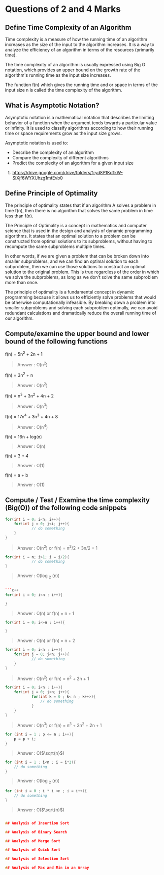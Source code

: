 # Questions of 2 and 4 Marks

## Define Time Complexity of an Algorithm

Time complexity is a measure of how the running time of an algorithm increases as the size of the input to the algorithm increases. It is a way to analyze the efficiency of an algorithm in terms of the resources (primarily time).

The time complexity of an algorithm is usually expressed using Big O notation, which provides an upper bound on the growth rate of the algorithm's running time as the input size increases.

The function f(n) which gives the running time and or space in terms of the input size n is called the time complexity of the algorithm.

## What is Asymptotic Notation?

Asymptotic notation is a mathematical notation that describes the limiting behavior of a function when the argument tends towards a particular value or infinity. It is used to classify algorithms according to how their running time or space requirements grow as the input size grows.

Asymptotic notation is used to:

- Describe the complexity of an algorithm
- Compare the complexity of different algorithms
- Predict the complexity of an algorithm for a given input size

<!-- Link -->

1. <https://drive.google.com/drive/folders/1ryd8P1Kd1kW-SiXjf6WYXUhzg1mtEvb0>

## Define Principle of Optimality

The principle of optimality states that if an algorithm A solves a problem in time f(n), then there is no algorithm that solves the same problem in time less than f(n).

The Principle of Optimality is a concept in mathematics and computer science that is used in the design and analysis of dynamic programming algorithms. It states that an optimal solution to a problem can be constructed from optimal solutions to its subproblems, without having to recompute the same subproblems multiple times.

In other words, if we are given a problem that can be broken down into smaller subproblems, and we can find an optimal solution to each subproblem, then we can use those solutions to construct an optimal solution to the original problem. This is true regardless of the order in which we solve the subproblems, as long as we don't solve the same subproblem more than once.

The principle of optimality is a fundamental concept in dynamic programming because it allows us to efficiently solve problems that would be otherwise computationally infeasible. By breaking down a problem into smaller subproblems and solving each subproblem optimally, we can avoid redundant calculations and dramatically reduce the overall running time of our algorithm.

## Compute/examine the upper bound and lower bound of the following functions

f(n) = 5n<sup>2</sup> + 2n + 1

> Answer : O(n<sup>2</sup>)

f(n) = 3n<sup>2</sup> + n

> Answer : O(n<sup>2</sup>)

f(n) = n<sup>3</sup> + 3n<sup>2</sup> + 4n + 2

> Answer : O(n<sup>3</sup>)

f(n) = 17n<sup>4</sup> + 3n<sup>3</sup> + 4n + 8

> Answer : O(n<sup>4</sup>)

f(n) = 16n + log(n)

> Answer : O(n)

f(n) = 3 + 4

> Answer : O(1)

f(n) = a + b

> Answer : O(1)

## Compute / Test / Examine the time complexity (Big(O)) of the following code snippets

```c++
for(int i = 0; i<n; i++){
    for(int j = 0; j<i; j++){
            // do something 
    }
}
```

> Answer : O(n<sup>2</sup>) or f(n) = n<sup>2</sup>/2 + 3n/2 + 1

```c++
for(int i = n; i>1; i = i/2){
            // do something 
}
```

> Answer : O(log <sub>2</sub> (n))

```c++

```c++
for(int i = 0; i<n ; i++){

}
```

> Answer : O(n) or f(n) = n + 1

```c++
for(int i = 0; i<=n ; i++){

}
```

> Answer : O(n) or f(n) = n + 2

```c++
for(int i = 0; i<n ; i++){
    for(int j = 0; j<n; j++){
            // do something 
    }
}
```

> Answer : O(n<sup>2</sup>) or f(n) = n<sup>2</sup> + 2n + 1

```c++
for(int i = 0; i<n ; i++){
    for(int j = 0; j<n; j++){
            for(int k = 0 ; k< n ; k++>){
                // do something 
            }
    }
}
```

> Answer : O(n<sup>3</sup>) or f(n) = n<sup>3</sup> + 2n<sup>2</sup> + 2n + 1

```c++
for (int i = 1 ; p <= n ; i++){
    p = p + i;
}
```

> Answer : O($\sqrt{n}$)

```c++
for (int i = 1 ; i<n ; i = i*2){
    // do something
}
```

> Answer : O(log <sub>2</sub> (n))

```c++
for (int i = 0 ; i * i <n ; i = i++){
    // do something
}
```

> Answer : O($\sqrt{n}$)

```c++

## Analysis of Insertion Sort

## Analysis of Binary Search

## Analysis of Merge Sort

## Analysis of Quick Sort

## Analysis of Selection Sort

## Analysis of Max and Min in an Array
